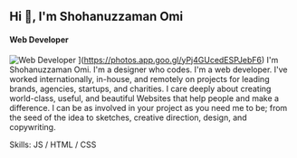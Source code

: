 ## Hi 👋, I'm Shohanuzzaman Omi
#### Web Developer
![Web Developer](https://lh3.googleusercontent.com/WiEH2z8VORI-gR7zfiiE_Owku8X8aYDO8OX0Y2zsOWCRYAKC6vkhgFTq_q2Sa8ZTMuz4rDPDJzJGzWaSE_yEoJTT_ogLs-rGsq2oaW9hs53r6iXOvVosmflLNGTK011UFfJNW4YOH8MyJrd5iQ7mCbLdrnASbOuxJwGpSXhuL2NklvQwLmy0p21M-Ei2Kagq18UFWayMGCWAfzBuuxMsqDRCgFOXnYG69l6GZx0ZtWEhWNHQ5Yp3MB5N9AlUgUb92eR1YRsyyrnZdmnNoKNLH99Sxzh0A-zKqk8elyE1NromRrC9uxXvVZlOc4XQBtA9MqVRK5IykItSzxW1V3rYdwpA2xu0x_hx1k7Ieaf1Y-cYKmSkXhqdSguLdmcJ3Hnn_rPD90Cd1D4GDB67f_e1W77SJuafqDeLtUOb_eJGQNckA2usT3_p7NS9QhYpykDvmQKXnrJJbIgrUArYrYB3e6cGNQKmoJu7SJaojdi-9Ry4qdH4Q1csRW5rpEBODym-BCJKT5-aIIOBypwZIPT6z9Km-USHpAppu2lpaxfXIyX-WdPsdua071DMdPXEm-OFseLchwWzStaENCwIY5TF65Z3vgNIzOWU10sGUFa31y0dn73Ih661bIzHqMnvpEC-WBJtOCNypJObxCNKRRhjAmC4KQPtSq_U7I2YSOiYFd8ju4G8Yq0dZss5XkjMOQ7_dp2u-dnE-uGotkp0qoUy7HzXLJ4fQuX2-H_ruxj1gWTXTaTE3zz_tjFw1qZ6bQ=w1279-h548-no?authuser=0)
](https://photos.app.goo.gl/yPj4GUcedESPJebF6)
I'm Shohanuzzaman Omi. I'm a designer who codes. I'm a web developer. I've worked internationally, in-house, and remotely on projects for leading brands, agencies, startups, and charities. I care deeply about creating world-class, useful, and beautiful Websites that help people and make a difference. I can be as involved in your project as you need me to be; from the seed of the idea to sketches, creative direction, design, and copywriting.

Skills: JS / HTML / CSS






